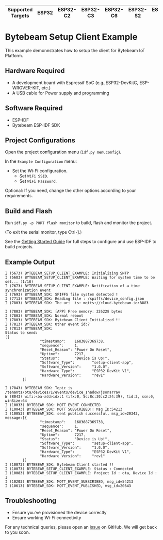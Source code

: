 | Supported Targets | ESP32 | ESP32-C2 | ESP32-C3 | ESP32-C6 | ESP32-S2 | ESP32-S3 |
| ----------------- | ----- | -------- | -------- | -------- | -------- | -------- |

# Bytebeam Setup Client Example
This example demonnstrates how to setup the client for Bytebeam IoT Platform.

## Hardware Required
- A development board with Espressif SoC (e.g.,ESP32-DevKitC, ESP-WROVER-KIT, etc.)
- A USB cable for Power supply and programming

## Software Required
- ESP-IDF
- Bytebeam ESP-IDF SDK

## Project Configurations

Open the project configuration menu (`idf.py menuconfig`).

In the `Example Configuration` menu:

- Set the Wi-Fi configuration.
  - Set `WiFi SSID`.
  - Set `WiFi Password`.

Optional: If you need, change the other options according to your requirements.

## Build and Flash

Run `idf.py -p PORT flash monitor` to build, flash and monitor the project.

(To exit the serial monitor, type Ctrl-].)

See the [Getting Started Guide](https://docs.espressif.com/projects/esp-idf/en/latest/get-started/index.html) for full steps to configure and use ESP-IDF to build projects.

## Example Output

```
I (5673) BYTEBEAM_SETUP_CLIENT_EXAMPLE: Initializing SNTP
I (5683) BYTEBEAM_SETUP_CLIENT_EXAMPLE: Waiting for system time to be set... (1/10)
I (7673) BYTEBEAM_SETUP_CLIENT_EXAMPLE: Notification of a time synchronization event
I (7693) BYTEBEAM_SDK: SPIFFS file system detected !
I (7713) BYTEBEAM_SDK: Reading file : /spiffs/device_config.json
I (7803) BYTEBEAM_SDK: The uri  is: mqtts://cloud.bytebeam.io:8883

I (7803) BYTEBEAM_SDK: [APP] Free memory: 226228 bytes
I (7803) BYTEBEAM_SDK: Normal reboot
I (7803) BYTEBEAM_SDK: Bytebeam Client Initialized !!
I (7813) BYTEBEAM_SDK: Other event id:7
I (7813) BYTEBEAM_SDK:
Status to send:
[{
                "timestamp":    1683887369738,
                "sequence":     1,
                "Reset_Reason": "Power On Reset",
                "Uptime":       7217,
                "Status":       "Device is Up!",
                "Software_Type":        "setup-client-app",
                "Software_Version":     "1.0.0",
                "Hardware_Type":        "ESP32 DevKit V1",
                "Hardware_Version":     "rev1"
        }]

I (7843) BYTEBEAM_SDK: Topic is /tenants/ota/devices/1/events/device_shadow/jsonarray
W (8043) wifi:<ba-add>idx:1 (ifx:0, 5c:8c:30:c2:24:39), tid:3, ssn:0, winSize:64
I (10033) BYTEBEAM_SDK: MQTT_EVENT_CONNECTED
I (10043) BYTEBEAM_SDK: MQTT SUBSCRIBED!! Msg ID:54213
I (10053) BYTEBEAM_SDK: sent publish successful, msg_id=20343, message:[{
                "timestamp":    1683887369738,
                "sequence":     1,
                "Reset_Reason": "Power On Reset",
                "Uptime":       7217,
                "Status":       "Device is Up!",
                "Software_Type":        "setup-client-app",
                "Software_Version":     "1.0.0",
                "Hardware_Type":        "ESP32 DevKit V1",
                "Hardware_Version":     "rev1"
        }]
I (10073) BYTEBEAM_SDK: Bytebeam Client started !!
I (10073) BYTEBEAM_SETUP_CLIENT_EXAMPLE: Status : Connected
I (10083) BYTEBEAM_SETUP_CLIENT_EXAMPLE: Project Id : ota, Device Id : 1
I (10203) BYTEBEAM_SDK: MQTT_EVENT_SUBSCRIBED, msg_id=54213
I (10613) BYTEBEAM_SDK: MQTT_EVENT_PUBLISHED, msg_id=20343
```

## Troubleshooting

- Ensure you've provisioned the device correctly
- Ensure working Wi-Fi connectivity

For any technical queries, please open an [issue](https://github.com/bytebeamio/bytebeam-esp-idf-sdk/issues) on GitHub. We will get back to you soon.